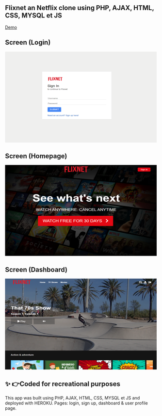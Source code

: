 ## Flixnet an Netflix clone using PHP, AJAX, HTML, CSS, MYSQL et JS
[Demo](https://flixnet-clone-app.herokuapp.com/)
##  Screen (Login)
<img src="/assets/screenshots/login.png" width="500" height="300">

##  Screen (Homepage)
<img src="/assets/screenshots/home.png" width="500" height="300">

##  Screen (Dashboard)
<img src="/assets/screenshots/dashboard.png" width="500" height="300">

## ✨ 👉Coded for recreational purposes

This app was built using PHP, AJAX, HTML, CSS, MYSQL et JS and deployed with HEROKU. 
Pages: login, sign up, dashboard & user profile page.
